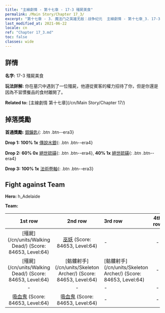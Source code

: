 ```yaml
---
title: "主線劇情 - 第十七章 - 17-3 殭屍美食"
permalink: /Main Story/Chapter 17_3/
excerpt: "第十七章 - 3. 魔法门之英雄无敌：战争纪元  主線劇情 - 第十七章_3. 17-3 殭屍美食"
last_modified_at: 2021-06-22
locale: cn
ref: "Chapter 17_3.md"
toc: false
classes: wide
---
```


## 詳情

 **名字:** 17-3 殭屍美食

 **玩法詳解:** 你在墓穴中遇到了一位殭屍，他遵從賓客的權力招待了你，但是你還是因為不習慣餐品的食材離開了。

 **Related to:** [主線劇情 第十七章](/cn/Main Story/Chapter 17/)

## 掉落獎勵

 **首通獎勵:** [銀鑰匙](/cn/Items/con_693/){: .btn .btn--era3}

 **Drop 1:** **100% 1x** [傳說水銀](/cn/Items/mat_56/){: .btn .btn--era4}

 **Drop 2:** **60% 0x** [絕世硫磺](/cn/Items/mat_50/){: .btn .btn--era4}, **40% 1x** [絕世硫磺](/cn/Items/mat_50/){: .btn .btn--era4}

 **Drop 3:** **100% 1x** [法術卷軸](/cn/Items/con_694/){: .btn .btn--era3}


## Fight against Team
 **Hero:** h_Adelaide

 **Team:**


  | 1st row | 2nd row | 3rd row | 4th row |
  |:----:|:----:|:----|:----:|
  | [殭屍](/cn/units/Walking Dead/) (Score: 84653, Level:64)  | [巫妖](/cn/units/Lich/) (Score: 84653, Level:64)  | - | - |
  | [殭屍](/cn/units/Walking Dead/) (Score: 84653, Level:64)  | [骷髏射手](/cn/units/Skeleton Archer/) (Score: 84653, Level:64)  | [骷髏射手](/cn/units/Skeleton Archer/) (Score: 84653, Level:64)  | - |
  | - | - | - | - |
  | [吸血鬼](/cn/units/Vampire/) (Score: 84653, Level:64)  | [吸血鬼](/cn/units/Vampire/) (Score: 84653, Level:64)  | - | - |


